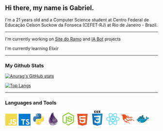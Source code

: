  

## **Hi there, my name is Gabriel.** ## 

I'm a 21 years old and a Computer Science student at Centro Federal de Educação Celson Suckow da Fonseca (CEFET-RJ) at Rio de Janeiro - Brazil.  

***

I'm currently working on
[Site do Ramo](https://github.com/WolfByte-CEFET-RJ/Site_do_Ramo)
and [IA Bot](https://github.com/WolfByte-CEFET-RJ/IA-BOT) projects


I'm currently learning Elixir


***

### **My Github Stats** ###


[![Anurag's GitHub stats](https://github-readme-stats.vercel.app/api?username=grocre)](https://github.com/anuraghazra/github-readme-stats)

[![Top Langs](https://github-readme-stats.vercel.app/api/top-langs/?username=grocre&layout=compact&hide=jupyter%20Notebook,CSS)](https://github.com/anuraghazra/github-readme-stats)

***

### **Languages and Tools** ###

<div style="display: inline_block">
 <img src=https://raw.githubusercontent.com/devicons/devicon/master/icons/javascript/javascript-plain.svg width='40' height='40'>
 <img src=https://raw.githubusercontent.com/devicons/devicon/master/icons/typescript/typescript-plain.svg width='40' height='40'>
 <img src=https://raw.githubusercontent.com/devicons/devicon/master/icons/python/python-original.svg width='45' height='45'>
 <img src=https://raw.githubusercontent.com/devicons/devicon/master/icons/elixir/elixir-original.svg width='45' height='45'>
 <img src=https://raw.githubusercontent.com/devicons/devicon/master/icons/nodejs/nodejs-original.svg width='45' height='45'>
 <img src=https://raw.githubusercontent.com/devicons/devicon/master/icons/html5/html5-original.svg width='40'height='40'>
 <img src=https://raw.githubusercontent.com/devicons/devicon/master/icons/css3/css3-original-wordmark.svg width='50'height='50'>
 <img src=https://raw.githubusercontent.com/devicons/devicon/master/icons/react/react-original.svg width='45' height='45'>
 <img src=https://raw.githubusercontent.com/devicons/devicon/master/icons/phoenix/phoenix-original.svg width='45' height='45'>
 <img src=https://raw.githubusercontent.com/devicons/devicon/master/icons/docker/docker-original.svg width='45' height='45'>
</div>



